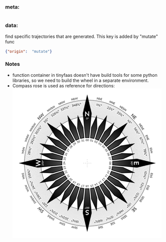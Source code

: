 ### meta:
```json

```

### data:
find specific trajectories that are generated. This key is added by "mutate" func
```json
{"origin":  "mutate"}
```

### Notes
- function container in tinyfaas doesn't have build tools for some python libraries, so we need to build the wheel in a separate environment.
- Compass rose is used as reference for directions:
![Compass Rose](Compass-rose-32-pt.svg)